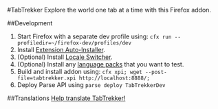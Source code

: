 #TabTrekker
Explore the world one tab at a time with this Firefox addon.

##Development
1. Start Firefox with a separate dev profile using: `cfx run --profiledir=~/firefox-dev/profiles/dev`
1. Install [Extension Auto-Installer](https://addons.mozilla.org/en-US/firefox/addon/autoinstaller/).
1. (Optional) Install [Locale Switcher](https://addons.mozilla.org/en-US/firefox/addon/locale-switcher/).
1. (Optional) Install any [language packs](https://addons.mozilla.org/en-US/firefox/language-tools/) that you want to test.
1. Build and install addon using: `cfx xpi; wget --post-file=tabtrekker.xpi http://localhost:8888/;`
1. Deploy Parse API using `parse deploy TabTrekkerDev`

##Translations
[Help translate TabTrekker!](https://gowong.oneskyapp.com/collaboration/project?id=47644)
